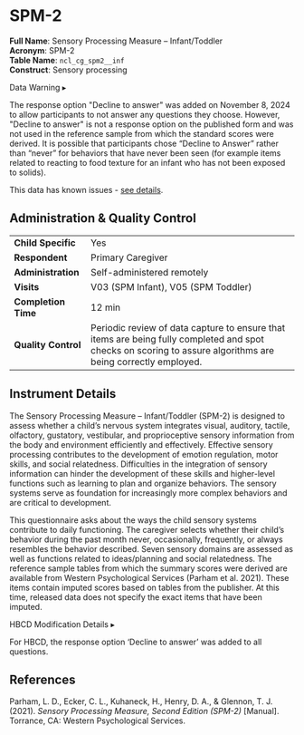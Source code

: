 # SPM-2

**Full Name**: Sensory Processing Measure – Infant/Toddler	            
**Acronym**: SPM-2       
**Table Name**: `ncl_cg_spm2__inf`       
**Construct**: Sensory processing

<div id="warning" class="warning-banner" onclick="toggleCollapse(this)">
    <span class="emoji"><i class="fas fa-exclamation-triangle"></i></span>
  <span class="text-with-link">
  <span class="text">Data Warning</i></span>
  <a class="anchor-link" href="#warning" title="Copy link">
  <i class="fa-solid fa-link"></i>
  </a>
  </span>
  <span class="arrow">▸</span>
</div>
<div class="warning-collapsible-content">
<p>The response option "Decline to answer" was added on November 8, 2024 to allow participants to not answer any questions they choose. However, "Decline to answer" is not a response option on the published form and was not used in the reference sample from which the standard scores were derived. It is possible that participants chose “Decline to Answer” rather than “never” for behaviors that have never been seen (for example items related to reacting to food texture for an infant who has not been exposed to solids).</p> 
</div>

<div id="issues" class="issues-banner">
  <span class="emoji"><i class="fas fa-bug"></i></span>
  <span class="text">This data has known issues - <a href="../../../changelog/knownissues/#neurocognition-language" target="_blank">see details</a>.</span>
</div>

## Administration & Quality Control

<table class="table-no-vertical-lines" style="width: 100%; border-collapse: collapse; table-layout: fixed;">
<tbody>
<tr><td><b>Child Specific</b></td>
<td>Yes</td></tr>
<tr><td><b>Respondent</b></td>
<td>Primary Caregiver</td></tr>
<tr><td><b>Administration</b></td>
<td style="word-wrap: break-word; white-space: normal;">Self-administered remotely</td></tr>
<tr><td><b>Visits</b></td>
<td>V03 (SPM Infant), V05 (SPM Toddler)</td></tr>
<tr><td><b>Completion Time</b></td>
<td>12 min</td></tr>
<tr><td><b>Quality Control</b></td>
<td style="word-wrap: break-word; white-space: normal;">Periodic review of data capture to ensure that items are being fully completed and spot checks on scoring to assure algorithms are being correctly employed.</td></tr>
</tbody>
</table>


## Instrument Details

The Sensory Processing Measure – Infant/Toddler (SPM-2) is designed to assess whether a child’s nervous system integrates visual, auditory, tactile, olfactory, gustatory, vestibular, and proprioceptive sensory information from the body and environment efficiently and effectively. Effective sensory processing contributes to the development of emotion regulation, motor skills, and social relatedness. Difficulties in the integration of sensory information can hinder the development of these skills and higher-level functions such as learning to plan and organize behaviors. The sensory systems serve as foundation for increasingly more complex behaviors and are critical to development.

This questionnaire asks about the ways the child sensory systems contribute to daily functioning. The caregiver selects whether their child’s behavior during the past month never, occasionally, frequently, or always resembles the behavior described. Seven sensory domains are assessed as well as functions related to ideas/planning and social relatedness. The reference sample tables from which the summary scores were derived are available from Western Psychological Services (Parham et al. 2021). These items contain imputed scores based on tables from the publisher. At this time, released data does not specify the exact items that have been imputed.

<div id="hbcd-mod" class="table-banner" onclick="toggleCollapse(this)">
  <span class="emoji"><i class="fa fa-gear"></i></span>
  <span class="text-with-link">
  <span class="text">HBCD Modification Details</span>
  <a class="anchor-link" href="#hbcd-mod" title="Copy link">
  <i class="fa-solid fa-link"></i>
  </a>
  </span>
  <span class="arrow">▸</span>
</div>
<div class="collapsible-content">
<p>For HBCD, the response option ‘Decline to answer’ was added to all questions.</p> 
</div>

## References
<div class="references">
    <p>Parham, L. D., Ecker, C. L., Kuhaneck, H., Henry, D. A., & Glennon, T. J. (2021). <i>Sensory Processing Measure, Second Edition (SPM-2)</i> [Manual]. Torrance, CA: Western Psychological Services.</p>
</div>
<br>
